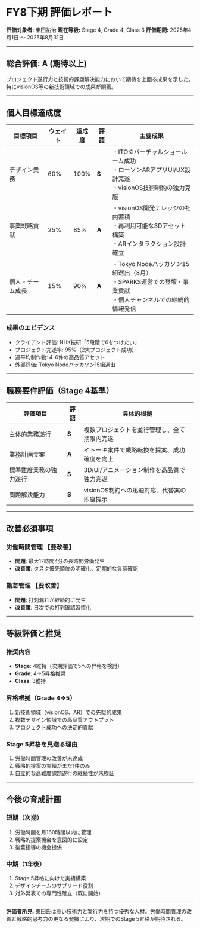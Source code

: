 # FY8下期 評価レポート

**評価対象者:** 東田祐治
**現在等級:** Stage 4, Grade 4, Class 3
**評価期間:** 2025年4月1日 ～ 2025年8月31日

---

## 総合評価: **A (期待以上)**

プロジェクト遂行力と技術的課題解決能力において期待を上回る成果を示した。特にvisionOS等の新技術領域での成果が顕著。

---

## 個人目標達成度

| 目標項目 | ウェイト | 達成度 | 評語 | 主要成果 |
|---------|---------|--------|------|---------|
| デザイン業務 | 60% | 100% | **S** | ・ITOKIバーチャルショールーム成功<br>・ローソンARアプリUI/UX設計完遂<br>・visionOS技術制約の独力克服 |
| 事業戦略貢献 | 25% | 85% | **A** | ・visionOS開発ナレッジの社内蓄積<br>・再利用可能な3Dアセット構築<br>・ARインタラクション設計確立 |
| 個人・チーム成長 | 15% | 90% | **A** | ・Tokyo Nodeハッカソン15組選出（8月）<br>・SPARKS運営での登壇・事業貢献<br>・個人チャンネルでの継続的情報発信 |

### 成果のエビデンス
- クライアント評価: NHK技研「5段階で6をつけたい」
- プロジェクト完遂率: 95%（2大プロジェクト成功）
- 週平均制作物: 4-6件の高品質アセット
- 外部評価: Tokyo Nodeハッカソン15組選出

---

## 職務要件評価（Stage 4基準）

| 評価項目 | 評語 | 具体的根拠 |
|---------|------|------------|
| 主体的業務遂行 | **S** | 複数プロジェクトを並行管理し、全て期限内完遂 |
| 業務計画立案 | **A** | イトーキ案件で戦略転換を提案、成功確度を向上 |
| 標準難度業務の独力遂行 | **S** | 3D/UI/アニメーション制作を高品質で独力完遂 |
| 問題解決能力 | **S** | visionOS制約への迅速対応、代替案の即座提示 |

---

## 改善必須事項

### 労働時間管理 【要改善】
- **問題**: 最大17時間4分の長時間労働発生
- **改善策**: タスク優先順位の明確化、定期的な負荷確認

### 勤怠管理 【要改善】
- **問題**: 打刻漏れが継続的に発生
- **改善策**: 日次での打刻確認習慣化

---

## 等級評価と推奨

### 推奨内容
- **Stage**: 4維持（次期評価で5への昇格を検討）
- **Grade**: 4→5昇格推奨
- **Class**: 3維持

### 昇格根拠（Grade 4→5）
1. 新技術領域（visionOS、AR）での先駆的成果
2. 複数デザイン領域での高品質アウトプット
3. プロジェクト成功への決定的貢献

### Stage 5昇格を見送る理由
1. 労働時間管理の改善が未達成
2. 戦略的提案の実績がまだ1件のみ
3. 自立的な高難度課題遂行の継続性が未検証

---

## 今後の育成計画

### 短期（次期）
1. 労働時間を月160時間以内に管理
2. 戦略的提案機会を意図的に設定
3. 後輩指導の機会提供

### 中期（1年後）
1. Stage 5昇格に向けた実績構築
2. デザインチームのサブリード役割
3. 対外発表での専門性確立（既に開始）

---

**評価者所見:**
東田氏は高い技術力と実行力を持つ優秀な人材。労働時間管理の改善と戦略的思考力の更なる発揮により、次期でのStage 5昇格が期待される。